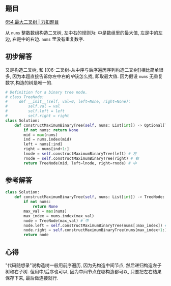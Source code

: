 ## 题目
[654.最大二叉树 | 力扣题目](https://leetcode.cn/problems/maximum-binary-tree/description/)

从 `nums` 整数数组构造二叉树, 左中右的规则为: 中是数组里的最大值, 左是中的左边, 右是中的右边. `nums` 里没有重复数字.

## 初步解答
又是构造二叉树, 和 [[06-二叉树-从中序与后序遍历序列构造二叉树]]相比简单很多, 因为本题直接告诉你左中右的*中*该怎么找, 即取最大值. 因为假设 `nums` 无重复数字,构造的树是唯一的.
```python
# Definition for a binary tree node.
# class TreeNode:
#     def __init__(self, val=0, left=None, right=None):
#         self.val = val
#         self.left = left
#         self.right = right
class Solution:
    def constructMaximumBinaryTree(self, nums: List[int]) -> Optional[TreeNode]:
        if not nums: return None
        mid = max(nums)
        ind = nums.index(mid)
        left = nums[:ind]
        right = nums[ind+1:]
        lnode = self.constructMaximumBinaryTree(left) # 左
        rnode = self.constructMaximumBinaryTree(right) # 右
        return TreeNode(mid, left=lnode, right=rnode) # 中
```

## 参考解答

```python
class Solution:
    def constructMaximumBinaryTree(self, nums: List[int]) -> TreeNode:
        if not nums:
            return None
        max_val = max(nums)
        max_index = nums.index(max_val)
        node = TreeNode(max_val) # 中
        node.left = self.constructMaximumBinaryTree(nums[:max_index]) # 左
        node.right = self.constructMaximumBinaryTree(nums[max_index+1:]) # 右
        return node
```

## 心得
"代码随想录"说构造树一般用前序遍历, 因为先构造中间节点, 然后递归构造左子树和右子树. 但用中/后序也可以, 因为中间节点在哪构造都可以, 只要把左右结果保存下来, 最后做连接就行.